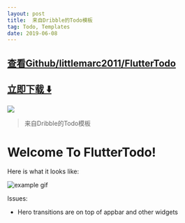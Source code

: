 ```yaml
---
layout: post
title:  来自Dribble的Todo模板
tag: Todo, Templates
date: 2019-06-08
---
```


 

## [查看Github/littlemarc2011/FlutterTodo](http://github.com/littlemarc2011/FlutterTodo)
## [立即下载 ️⬇️ ](https://codeload.github.com/littlemarc2011/FlutterTodo/zip/master) 


 
![](https://flutterawesome.com/content/images/2018/10/FlutterTodo.jpg)
 
>
> 来自Dribble的Todo模板
>

 
# Welcome To FlutterTodo!

Here is what it looks like:

![example gif](https://github.com/littlemarc2011/FlutterTodo/raw/master/example.gif)

Issues:
 - Hero transitions are on top of appbar and other widgets

